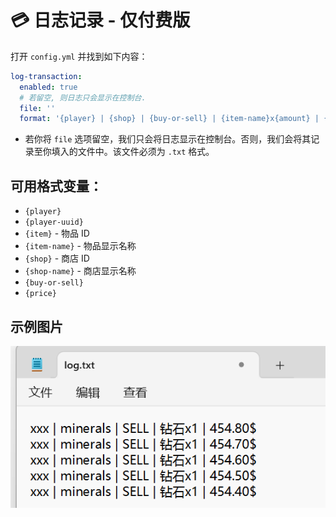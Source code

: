 # 💳 日志记录 - 仅付费版

打开 `config.yml` 并找到如下内容：

``` YAML
log-transaction:
  enabled: true
  # 若留空, 则日志只会显示在控制台.
  file: ''
  format: '{player} | {shop} | {buy-or-sell} | {item-name}x{amount} | {price}'
```

* 若你将 `file` 选项留空，我们只会将日志显示在控制台。否则，我们会将其记录至你填入的文件中。该文件必须为 `.txt` 格式。

## 可用格式变量：

* `{player}`
* `{player-uuid}`
* `{item}` - 物品 ID
* `{item-name}` - 物品显示名称
* `{shop}` - 商店 ID
* `{shop-name}` - 商店显示名称
* `{buy-or-sell}`
* `{price}`

## 示例图片

![img](images/image10.png)